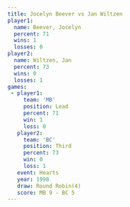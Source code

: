 ```yaml
---
title: Jocelyn Beever vs Jan Wiltzen
player1:               
  name: Beever, Jocelyn
  percent: 71          
  wins: 1              
  losses: 0            
player2:               
  name: Wiltzen, Jan   
  percent: 73          
  wins: 0              
  losses: 1            
games:
 - player1:        
     team: 'MB'    
     position: Lead
     percent: 71   
     win: 1        
     loss: 0       
   player2:         
     team: 'BC'     
     position: Third
     percent: 73    
     win: 0         
     loss: 1        
   event: Hearts       
   year: 1998          
   draw: Round Robin(4)
   score: MB 9 - BC 5  
---
```

